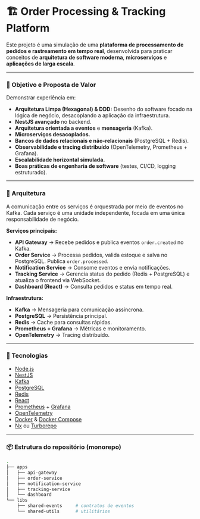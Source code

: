 # 🏗️ Order Processing & Tracking Platform

Este projeto é uma simulação de uma **plataforma de processamento de pedidos e rastreamento em tempo real**, desenvolvida para praticar conceitos de **arquitetura de software moderna**, **microserviços** e **aplicações de larga escala**.

---

### 🎯 Objetivo e Proposta de Valor

Demonstrar experiência em:

- **Arquitetura Limpa (Hexagonal) & DDD:** Desenho do software focado na lógica de negócio, desacoplando a aplicação da infraestrutura.
- **NestJS avançado** no backend.
- **Arquitetura orientada a eventos** e **mensageria** (Kafka).
- **Microserviços desacoplados.**
- **Bancos de dados relacionais e não-relacionais** (PostgreSQL + Redis).
- **Observabilidade e tracing distribuído** (OpenTelemetry, Prometheus + Grafana).
- **Escalabilidade horizontal simulada.**
- **Boas práticas de engenharia de software** (testes, CI/CD, logging estruturado).

---

### 🧩 Arquitetura

A comunicação entre os serviços é orquestrada por meio de eventos no Kafka. Cada serviço é uma unidade independente, focada em uma única responsabilidade de negócio.

**Serviços principais:**

- **API Gateway** → Recebe pedidos e publica eventos `order.created` no Kafka.
- **Order Service** → Processa pedidos, valida estoque e salva no PostgreSQL. Publica `order.processed`.
- **Notification Service** → Consome eventos e envia notificações.
- **Tracking Service** → Gerencia status do pedido (Redis + PostgreSQL) e atualiza o frontend via WebSocket.
- **Dashboard (React)** → Consulta pedidos e status em tempo real.

**Infraestrutura:**

- **Kafka** → Mensageria para comunicação assíncrona.
- **PostgreSQL** → Persistência principal.
- **Redis** → Cache para consultas rápidas.
- **Prometheus + Grafana** → Métricas e monitoramento.
- **OpenTelemetry** → Tracing distribuído.

---

### 🚀 Tecnologias

- [Node.js](https://nodejs.org/)
- [NestJS](https://nestjs.com/)
- [Kafka](https://kafka.apache.org/)
- [PostgreSQL](https://www.postgresql.org/)
- [Redis](https://redis.io/)
- [React](https://react.dev/)
- [Prometheus](https://prometheus.io/) + [Grafana](https://grafana.com/)
- [OpenTelemetry](https://opentelemetry.io/)
- [Docker](https://www.docker.com/) & [Docker Compose](https://docs.docker.com/compose/)
- [Nx](https://nx.dev/) ou [Turborepo](https://turborepo.org/)

---

### 📦 Estrutura do repositório (monorepo)

```bash
.
├── apps
│   ├── api-gateway
│   ├── order-service
│   ├── notification-service
│   ├── tracking-service
│   └── dashboard
└── libs
    ├── shared-events     # contratos de eventos
    └── shared-utils      # utilitários
```

